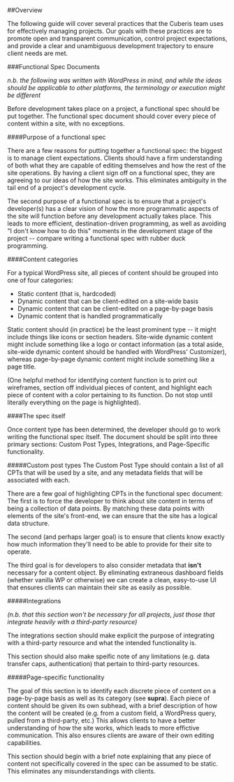 ##Overview

The following guide will cover several practices that the Cuberis team uses for effectively managing projects. Our goals with these practices are to promote open and transparent communication, control project expectations, and provide a clear and unambiguous development trajectory to ensure client needs are met.

###Functional Spec Documents

*n.b. the following was written with WordPress in mind, and while the ideas should be applicable to other platforms, the terminology or execution might be different*

Before development takes place on a project, a functional spec should be put together. The functional spec document should cover every piece of content within a site, with no exceptions.

####Purpose of a functional spec

There are a few reasons for putting together a functional spec: the biggest is to manage client expectations. Clients should have a firm understanding of both what they are capable of editing themselves and how the rest of the site operations. By having a client sign off on a functional spec, they are agreeing to our ideas of how the site works. This eliminates ambiguity in the tail end of a project's development cycle.

The second purpose of a functional spec is to ensure that a project's developer(s) has a clear vision of how the more programmatic aspects of the site will function before any development actually takes place. This leads to more efficient, destination-driven programming, as well as avoiding "I don't know how to do this" moments in the development stage of the project -- compare writing a functional spec with rubber duck programming.

####Content categories

For a typical WordPress site, all pieces of content should be grouped into one of four categories:

* Static content (that is, hardcoded)
* Dynamic content that can be client-edited on a site-wide basis
* Dynamic content that can be client-edited on a page-by-page basis
* Dynamic content that is handled programmatically

Static content should (in practice) be the least prominent type -- it might include things like icons or section headers. Site-wide dynamic content might include something like a logo or contact information (as a total aside, site-wide dynamic content should be handled with WordPress' Customizer), whereas page-by-page dynamic content might include something like a page title.

(One helpful method for identifying content function is to print out wireframes, section off individual pieces of content, and highlight each piece of content with a color pertaining to its function. Do not stop until literally everything on the page is highlighted).

####The spec itself

Once content type has been determined, the developer should go to work writing the functional spec itself. The document should be split into three primary sections: Custom Post Types, Integrations, and Page-Specific functionality.

#####Custom post types
The Custom Post Type should contain a list of all CPTs that will be used by a site, and any metadata fields that will be associated with each.

There are a few goal of highlighting CPTs in the functional spec document: The first is to force the developer to think about site content in terms of being a collection of data points. By matching these data points with elements of the site's front-end, we can ensure that the site has a logical data structure.

The second (and perhaps larger goal) is to ensure that clients know exactly how much information they'll need to be able to provide for their site to operate.

The third goal is for developers to also consider metadata that **isn't** necessary for a content object. By eliminating extraneous dashboard fields (whether vanilla WP or otherwise) we can create a clean, easy-to-use UI that ensures clients can maintain their site as easily as possible.

#####Integrations

*(n.b. that this section won't be necessary for all projects, just those that integrate heavily with a third-party resource)*

The integrations section should make explicit the purpose of integrating with a third-party resource and what the intended functionality is.

This section should also make speific note of any limitations (e.g. data transfer caps, authentication) that pertain to third-party resources.


#####Page-specific functionality

The goal of this section is to identify each discrete piece of content on a page-by-page basis as well as its category (see **supra**). Each piece of content should be given its own subhead, with a brief description of how the content will be created (e.g. from a custom field, a WordPress query, pulled from a third-party, etc.) This allows clients to have a better understanding of how the site works, which leads to more effictive communication. This also ensures clients are aware of their own editing capabilities.

This section should begin with a brief note explaining that any piece of content not specifically covered in the spec can be assumed to be static. This eliminates any misunderstandings with clients.